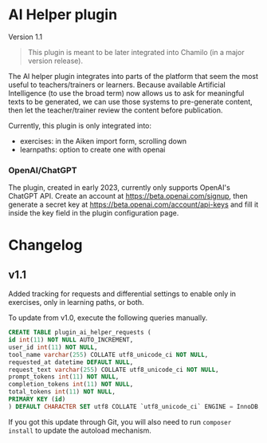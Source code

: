 AI Helper plugin
======

Version 1.1

> This plugin is meant to be later integrated into Chamilo (in a major version
release).

The AI helper plugin integrates into parts of the platform that seem the most useful to teachers/trainers or learners. 
Because available Artificial Intelligence (to use the broad term) now allows us to ask for meaningful texts to be generated, we can use those systems to pre-generate content, then let the teacher/trainer review the content before publication.

Currently, this plugin is only integrated into:

 - exercises: in the Aiken import form, scrolling down
 - learnpaths: option to create one with openai

### OpenAI/ChatGPT

The plugin, created in early 2023, currently only supports OpenAI's ChatGPT API. 
Create an account at https://beta.openai.com/signup, then generate a secret key at https://beta.openai.com/account/api-keys and fill it inside the key field in the plugin configuration page.

# Changelog

## v1.1

Added tracking for requests and differential settings to enable only in exercises, only in learning paths, or both.

To update from v1.0, execute the following queries manually.
```sql
CREATE TABLE plugin_ai_helper_requests (
id int(11) NOT NULL AUTO_INCREMENT,
user_id int(11) NOT NULL,
tool_name varchar(255) COLLATE utf8_unicode_ci NOT NULL,
requested_at datetime DEFAULT NULL,
request_text varchar(255) COLLATE utf8_unicode_ci NOT NULL,
prompt_tokens int(11) NOT NULL,
completion_tokens int(11) NOT NULL,
total_tokens int(11) NOT NULL,
PRIMARY KEY (id)
) DEFAULT CHARACTER SET utf8 COLLATE `utf8_unicode_ci` ENGINE = InnoDB;
```
If you got this update through Git, you will also need to run `composer install` to update the autoload mechanism.
